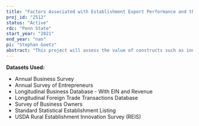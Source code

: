```yaml
---
title: "Factors Associated with Establishment Export Performance and the Spatial Dimension of Knowledge Management"
proj_id: "2512"
status: "Active"
rdc: "Penn State"
start_year: "2021"
end_year: "nan"
pi: "Stephan Goetz"
abstract: "This project will assess the value of constructs such as innovation to understand the role of U.S businesses in the international economy and to compare the correspondence between administrative export data and self-reports of export performance.  Preliminary research using the 2014 Rural Establishment Innovation Survey--covering all establishments in tradable industries with 5 or more employees in both metro and nonmetro areas--provides suggestive evidence of the importance of innovation, intellectual property, and skilled labor to the ability of firms to successfully penetrate export markets (Wojan 2019).  Linking REIS to the Longitudinal Firm Trade Transactions Database (LFTTD) may support more definitive analysis of the association between establishment and local area characteristics and export performance if the self-reported and qualitative assessment of exporting success generally comport with observed export activity from administrative data. The LFTTD will also make it possible to track export performance through time to identify business characteristics associated with entering export markets since 2014. Isolating the factors associated with better export performance can inform: 1) government policy with the objective of improving the balance of trade; 2) the value of collecting data on these factors; and 3) the value of administrative data in facilitating export performance analysis while minimizing respondent burden. A critical complement to the export performance research is the analysis of differences in the knowledge management strategies of exporting and non-exporting establishments.  Despite incredible advances in information and communication technologies, and new platforms for networking and sharing knowledge, the bulk of research examining the transfer of knowledge between firms focuses on the potential benefits of localization. REIS provides unique data on the location of important sources of information and knowledge for respondent businesses.  Preliminary research has demonstrated that the knowledge management strategies of metro and nonmetro firms are different, reflecting differences in the richness of local networks (Dotzel and Faggian 2019).  Linking REIS to the LFTTD and Longitudinal Business Database (LBD) will allow assessing the potential performance advantages in terms of export, employment, and wage growth. This exercise will also inform the value of adding questions to the Annual Business Survey that in 2018 asked about the domestic or international status of cooperators in innovation activities but not their proximity to the firm."
---
```


**Datasets Used:**

  - Annual Business Survey 
  - Annual Survey of Entrepreneurs 
  - Longitudinal Business Database - With EIN and Revenue 
  - Longitudinal Foreign Trade Transactions Database 
  - Survey of Business Owners 
  - Standard Statistical Establishment Listing 
  - USDA Rural Establishment Innovation Survey (REIS) 

